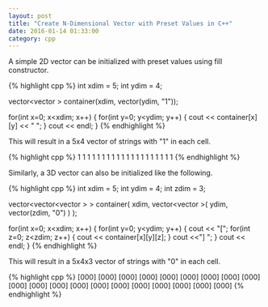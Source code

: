 ```yaml
---
layout: post
title: "Create N-Dimensional Vector with Preset Values in C++"
date: 2016-01-14 01:33:00
category: cpp
---
```

A simple 2D vector can be initialized with preset values using fill constructor.

{% highlight cpp %}
int xdim = 5;
int ydim = 4;

vector<vector<string> > container(xdim, vector<string>(ydim, "1"));

for(int x=0; x<xdim; x++)
{
    for(int y=0; y<ydim; y++)
    {
        cout << container[x][y] << " ";
    }
    cout << endl;
}
{% endhighlight %}

This will result in a 5x4 vector of strings with "1" in each cell.

{% highlight cpp %}
1 1 1 1 
1 1 1 1 
1 1 1 1 
1 1 1 1 
1 1 1 1 
{% endhighlight %}

Similarly, a 3D vector can also be initialized like the following.

{% highlight cpp %}
int xdim = 5;
int ydim = 4;
int zdim = 3;

vector<vector<vector<string> > > container(
            xdim, vector<vector<string> >(
                ydim, vector<string>(zdim, "0")
                )
            );

for(int x=0; x<xdim; x++)
{
    for(int y=0; y<ydim; y++)
    {
        cout << "[";
        for(int z=0; z<zdim; z++)
        {
            cout << container[x][y][z];
        }
        cout <<"] ";
    }
    cout << endl;
}
{% endhighlight %}

This will result in a 5x4x3 vector of strings with "0" in each cell.

{% highlight cpp %}
[000] [000] [000] [000] 
[000] [000] [000] [000] 
[000] [000] [000] [000] 
[000] [000] [000] [000] 
[000] [000] [000] [000] 
{% endhighlight %}
